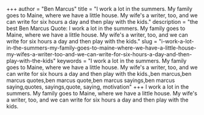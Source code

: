 +++
author = "Ben Marcus"
title = "I work a lot in the summers. My family goes to Maine, where we have a little house. My wife's a writer, too, and we can write for six hours a day and then play with the kids."
description = "the best Ben Marcus Quote: I work a lot in the summers. My family goes to Maine, where we have a little house. My wife's a writer, too, and we can write for six hours a day and then play with the kids."
slug = "i-work-a-lot-in-the-summers-my-family-goes-to-maine-where-we-have-a-little-house-my-wifes-a-writer-too-and-we-can-write-for-six-hours-a-day-and-then-play-with-the-kids"
keywords = "I work a lot in the summers. My family goes to Maine, where we have a little house. My wife's a writer, too, and we can write for six hours a day and then play with the kids.,ben marcus,ben marcus quotes,ben marcus quote,ben marcus sayings,ben marcus saying,quotes, sayings,quote, saying, motivation"
+++
I work a lot in the summers. My family goes to Maine, where we have a little house. My wife's a writer, too, and we can write for six hours a day and then play with the kids.
